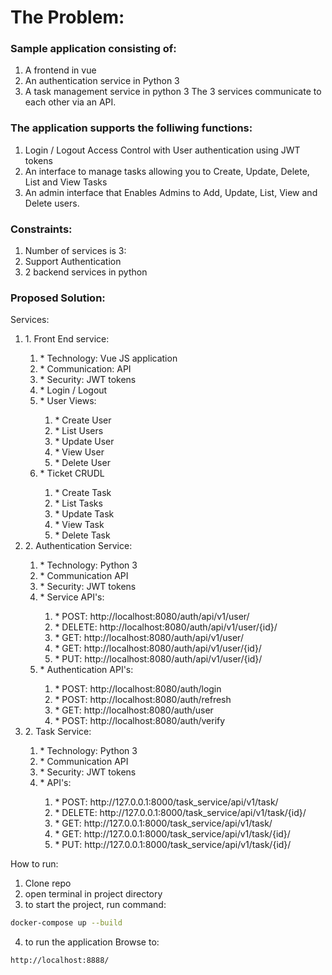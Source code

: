The Problem:
============
### Sample application consisting of:
1. A frontend in vue
2. An authentication service in Python 3
3. A task management service in python 3
The 3 services communicate to each other via an API.

### The application supports the folliwing functions:
1. Login / Logout Access Control with User authentication using JWT tokens
2. An interface to manage tasks allowing you to Create, Update, Delete, List and View Tasks
3. An admin interface that Enables Admins to Add, Update, List, View and Delete users.

### Constraints:
1. Number of services is 3:
2. Support Authentication
3. 2 backend services in python

### Proposed Solution:
Services:
<ol>
    <li>1. Front End service:</li>
    <ol>
        <li>* Technology: Vue JS application</li>
        <li>* Communication: API</li>
        <li>* Security: JWT tokens</li>
        <li>* Login / Logout</li>
        <li>* User Views:</li>
        <ol>
            <li>* Create User</li>
            <li>* List Users</li>
            <li>* Update User</li>
            <li>* View User</li>
            <li>* Delete User</li>
        </ol>
        <li>* Ticket CRUDL</li>
        <ol>
            <li>* Create Task</li>
            <li>* List Tasks</li>
            <li>* Update Task</li>
            <li>* View Task</li>
            <li>* Delete Task</li>
        </ol>
    </ol>
    <li>2. Authentication Service:</li>
    <ol>
        <li>* Technology: Python 3</li>
        <li>* Communication API</li>
        <li>* Security: JWT tokens</li>
        <li>* Service API's:</li>
        <ol>
            <li>* POST: http://localhost:8080/auth/api/v1/user/</li>
            <li>* DELETE: http://localhost:8080/auth/api/v1/user/{id}/</li>
            <li>* GET: http://localhost:8080/auth/api/v1/user/</li>
            <li>* GET: http://localhost:8080/auth/api/v1/user/{id}/</li>
            <li>* PUT: http://localhost:8080/auth/api/v1/user/{id}/</li>
        </ol>
        <li>* Authentication API's:</li>
        <ol>
            <li>* POST: http://localhost:8080/auth/login</li>
            <li>* POST: http://localhost:8080/auth/refresh</li>
            <li>* GET: http://localhost:8080/auth/user</li>
            <li>* POST: http://localhost:8080/auth/verify</li>
        </ol>
    </ol>
    <li>2. Task Service:</li>
    <ol>
        <li>* Technology: Python 3</li>
        <li>* Communication API</li>
        <li>* Security: JWT tokens</li>
        <li>* API's:</li>
        <ol>
            <li>* POST: http://127.0.0.1:8000/task_service/api/v1/task/</li>
            <li>* DELETE: http://127.0.0.1:8000/task_service/api/v1/task/{id}/</li>
            <li>* GET: http://127.0.0.1:8000/task_service/api/v1/task/</li>
            <li>* GET: http://127.0.0.1:8000/task_service/api/v1/task/{id}/</li>
            <li>* PUT: http://127.0.0.1:8000/task_service/api/v1/task/{id}/</li>
        </ol>
    </ol>
</ol>

How to run:
1. Clone repo
2. open terminal in project directory
3. to start the project, run command:

```sh
docker-compose up --build
 ```

4. to run the application Browse to: 

```sh
http://localhost:8888/
 ```
